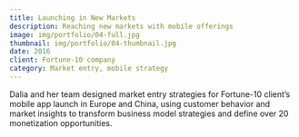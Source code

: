 ```yaml
---
title: Launching in New Markets 
description: Reaching new markets with mobile offerings
image: img/portfolio/04-full.jpg
thumbnail: img/portfolio/04-thumbnail.jpg
date: 2016
client: Fortune-10 company
category: Market entry, mobile strategy
---
```

Dalia and her team designed market entry strategies for Fortune-10 client’s mobile app launch in Europe and China, using customer behavior and market insights to transform business model strategies and define over 20 monetization opportunities. 
